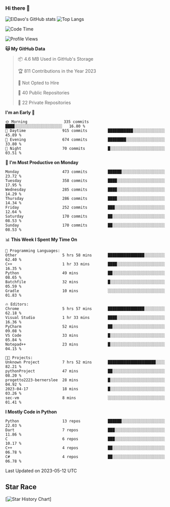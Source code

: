 ### Hi there 👋
![ElDavo's GitHub stats](https://github-readme-stats.vercel.app/api?username=ElDavoo&show_icons=true&theme=chartreuse-dark)
![Top Langs](https://github-readme-stats.vercel.app/api/top-langs/?username=ElDavoo&theme=chartreuse-dark&layout=compact)

<!--START_SECTION:waka-->
![Code Time](http://img.shields.io/badge/Code%20Time-51%20hrs%2053%20mins-blue)

![Profile Views](http://img.shields.io/badge/Profile%20Views-0-blue)

**🐱 My GitHub Data** 

> 📦 4.6 MB Used in GitHub's Storage 
 > 
> 🏆 811 Contributions in the Year 2023
 > 
> 🚫 Not Opted to Hire
 > 
> 📜 40 Public Repositories 
 > 
> 🔑 22 Private Repositories 
 > 
**I'm an Early 🐤** 

```text
🌞 Morning                335 commits         ████░░░░░░░░░░░░░░░░░░░░░   16.80 % 
🌆 Daytime                915 commits         ███████████░░░░░░░░░░░░░░   45.89 % 
🌃 Evening                674 commits         ████████░░░░░░░░░░░░░░░░░   33.80 % 
🌙 Night                  70 commits          █░░░░░░░░░░░░░░░░░░░░░░░░   03.51 % 
```
📅 **I'm Most Productive on Monday** 

```text
Monday                   473 commits         ██████░░░░░░░░░░░░░░░░░░░   23.72 % 
Tuesday                  358 commits         ████░░░░░░░░░░░░░░░░░░░░░   17.95 % 
Wednesday                285 commits         ████░░░░░░░░░░░░░░░░░░░░░   14.29 % 
Thursday                 286 commits         ████░░░░░░░░░░░░░░░░░░░░░   14.34 % 
Friday                   252 commits         ███░░░░░░░░░░░░░░░░░░░░░░   12.64 % 
Saturday                 170 commits         ██░░░░░░░░░░░░░░░░░░░░░░░   08.53 % 
Sunday                   170 commits         ██░░░░░░░░░░░░░░░░░░░░░░░   08.53 % 
```


📊 **This Week I Spent My Time On** 

```text
💬 Programming Languages: 
Other                    5 hrs 58 mins       ████████████████░░░░░░░░░   62.40 % 
C++                      1 hr 33 mins        ████░░░░░░░░░░░░░░░░░░░░░   16.35 % 
Python                   49 mins             ██░░░░░░░░░░░░░░░░░░░░░░░   08.65 % 
Batchfile                32 mins             █░░░░░░░░░░░░░░░░░░░░░░░░   05.59 % 
Gradle                   10 mins             ░░░░░░░░░░░░░░░░░░░░░░░░░   01.83 % 

🔥 Editors: 
Chrome                   5 hrs 57 mins       ████████████████░░░░░░░░░   62.18 % 
Visual Studio            1 hr 33 mins        ████░░░░░░░░░░░░░░░░░░░░░   16.36 % 
PyCharm                  52 mins             ██░░░░░░░░░░░░░░░░░░░░░░░   09.08 % 
VS Code                  33 mins             █░░░░░░░░░░░░░░░░░░░░░░░░   05.84 % 
Notepad++                23 mins             █░░░░░░░░░░░░░░░░░░░░░░░░   04.15 % 

🐱‍💻 Projects: 
Unknown Project          7 hrs 52 mins       █████████████████████░░░░   82.21 % 
pythonProject            47 mins             ██░░░░░░░░░░░░░░░░░░░░░░░   08.20 % 
progetto2223-bernerslee  28 mins             █░░░░░░░░░░░░░░░░░░░░░░░░   04.92 % 
2023-04-17               18 mins             █░░░░░░░░░░░░░░░░░░░░░░░░   03.26 % 
sec-vm                   8 mins              ░░░░░░░░░░░░░░░░░░░░░░░░░   01.41 % 
```

**I Mostly Code in Python** 

```text
Python                   13 repos            ██████░░░░░░░░░░░░░░░░░░░   22.03 % 
Dart                     7 repos             ███░░░░░░░░░░░░░░░░░░░░░░   11.86 % 
C                        6 repos             ███░░░░░░░░░░░░░░░░░░░░░░   10.17 % 
C++                      4 repos             ██░░░░░░░░░░░░░░░░░░░░░░░   06.78 % 
C#                       4 repos             ██░░░░░░░░░░░░░░░░░░░░░░░   06.78 % 
```




 Last Updated on 2023-05-12 UTC
<!--END_SECTION:waka-->

## Star Race

[![Star History Chart](https://api.star-history.com/svg?repos=ElDavoo/WhatsApp-Crypt14-Crypt15-Decrypter,ElDavoo/TuringOS,EliteAndroidApps/WhatsApp-Crypt12-Decrypter,KnugiHK/Whatsapp-Chat-Exporter&type=Date)]
